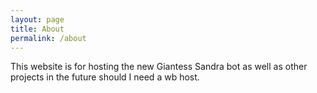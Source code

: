 ```yaml
---
layout: page
title: About
permalink: /about
---
```


This website is for hosting the new Giantess Sandra bot as well as other projects in the future should I need a wb host. 
